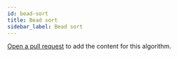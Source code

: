 ```yaml
---
id: bead-sort
title: Bead sort
sidebar_label: Bead sort
---
```


[Open a pull request](https://github.com/AllAlgorithms/algorithms/tree/master/docs/bead-sort.md) to add the content for this algorithm.